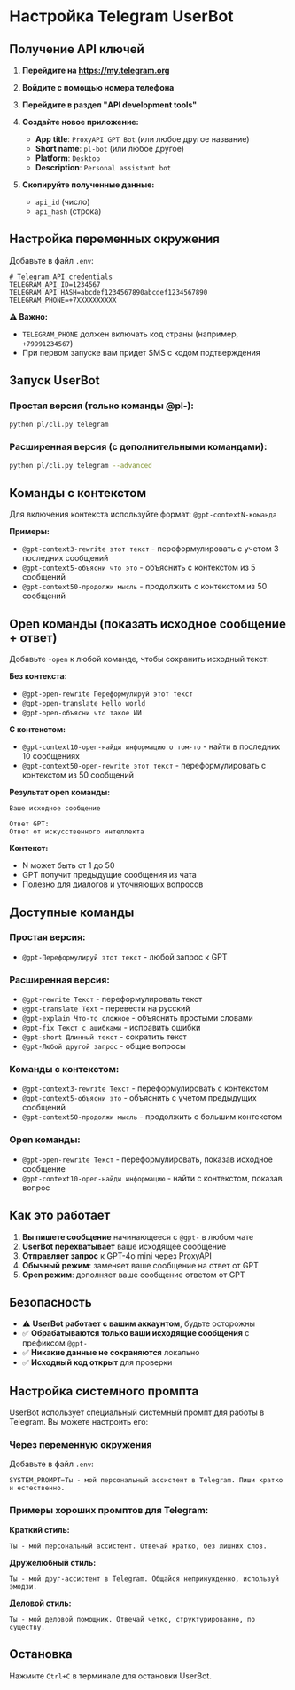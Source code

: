 # Настройка Telegram UserBot

## Получение API ключей

1. **Перейдите на https://my.telegram.org**
2. **Войдите с помощью номера телефона**
3. **Перейдите в раздел "API development tools"**
4. **Создайте новое приложение:**

   - **App title**: `ProxyAPI GPT Bot` (или любое другое название)
   - **Short name**: `pl-bot` (или любое другое)
   - **Platform**: `Desktop`
   - **Description**: `Personal assistant bot`

5. **Скопируйте полученные данные:**
   - `api_id` (число)
   - `api_hash` (строка)

## Настройка переменных окружения

Добавьте в файл `.env`:

```env
# Telegram API credentials
TELEGRAM_API_ID=1234567
TELEGRAM_API_HASH=abcdef1234567890abcdef1234567890
TELEGRAM_PHONE=+7XXXXXXXXXX
```

**⚠️ Важно:**

- `TELEGRAM_PHONE` должен включать код страны (например, `+79991234567`)
- При первом запуске вам придет SMS с кодом подтверждения

## Запуск UserBot

### Простая версия (только команды @pl-):

```bash
python pl/cli.py telegram
```

### Расширенная версия (с дополнительными командами):

```bash
python pl/cli.py telegram --advanced
```

## Команды с контекстом

Для включения контекста используйте формат: `@gpt-contextN-команда`

**Примеры:**

- `@gpt-context3-rewrite этот текст` - переформулировать с учетом 3 последних сообщений
- `@gpt-context5-объясни что это` - объяснить с контекстом из 5 сообщений
- `@gpt-context50-продолжи мысль` - продолжить с контекстом из 50 сообщений

## Open команды (показать исходное сообщение + ответ)

Добавьте `-open` к любой команде, чтобы сохранить исходный текст:

**Без контекста:**

- `@gpt-open-rewrite Переформулируй этот текст`
- `@gpt-open-translate Hello world`
- `@gpt-open-объясни что такое ИИ`

**С контекстом:**

- `@gpt-context10-open-найди информацию о том-то` - найти в последних 10 сообщениях
- `@gpt-context50-open-rewrite этот текст` - переформулировать с контекстом из 50 сообщений

**Результат open команды:**

```
Ваше исходное сообщение

Ответ GPT:
Ответ от искусственного интеллекта
```

**Контекст:**

- N может быть от 1 до 50
- GPT получит предыдущие сообщения из чата
- Полезно для диалогов и уточняющих вопросов

## Доступные команды

### Простая версия:

- `@gpt-Переформулируй этот текст` - любой запрос к GPT

### Расширенная версия:

- `@gpt-rewrite Текст` - переформулировать текст
- `@gpt-translate Text` - перевести на русский
- `@gpt-explain Что-то сложное` - объяснить простыми словами
- `@gpt-fix Текст с ашибками` - исправить ошибки
- `@gpt-short Длинный текст` - сократить текст
- `@gpt-Любой другой запрос` - общие вопросы

### Команды с контекстом:

- `@gpt-context3-rewrite Текст` - переформулировать с контекстом
- `@gpt-context5-объясни это` - объяснить с учетом предыдущих сообщений
- `@gpt-context50-продолжи мысль` - продолжить с большим контекстом

### Open команды:

- `@gpt-open-rewrite Текст` - переформулировать, показав исходное сообщение
- `@gpt-context10-open-найди информацию` - найти с контекстом, показав вопрос

## Как это работает

1. **Вы пишете сообщение** начинающееся с `@gpt-` в любом чате
2. **UserBot перехватывает** ваше исходящее сообщение
3. **Отправляет запрос** к GPT-4o mini через ProxyAPI
4. **Обычный режим**: заменяет ваше сообщение на ответ от GPT
5. **Open режим**: дополняет ваше сообщение ответом от GPT

## Безопасность

- ⚠️ **UserBot работает с вашим аккаунтом**, будьте осторожны
- ✅ **Обрабатываются только ваши исходящие сообщения** с префиксом `@gpt-`
- ✅ **Никакие данные не сохраняются** локально
- ✅ **Исходный код открыт** для проверки

## Настройка системного промпта

UserBot использует специальный системный промпт для работы в Telegram. Вы можете настроить его:

### Через переменную окружения

Добавьте в файл `.env`:

```env
SYSTEM_PROMPT=Ты - мой персональный ассистент в Telegram. Пиши кратко и естественно.
```

### Примеры хороших промптов для Telegram:

**Краткий стиль:**

```
Ты - мой персональный ассистент. Отвечай кратко, без лишних слов.
```

**Дружелюбный стиль:**

```
Ты - мой друг-ассистент в Telegram. Общайся непринужденно, используй эмодзи.
```

**Деловой стиль:**

```
Ты - мой деловой помощник. Отвечай четко, структурированно, по существу.
```

## Остановка

Нажмите `Ctrl+C` в терминале для остановки UserBot.
